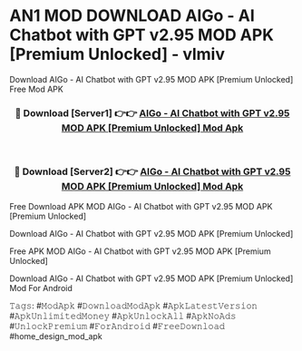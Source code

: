 # AN1 MOD DOWNLOAD AIGo - AI Chatbot with GPT v2.95 MOD APK [Premium Unlocked] - vlmiv
Download AIGo - AI Chatbot with GPT v2.95 MOD APK [Premium Unlocked] Free Mod APK

<div align="center">
<h3>🔴 Download [Server1] 👉👉 <a href="https://apk-comot.site?title=AIGo_-_AI_Chatbot_with_GPT_v2.95_MOD_APK_[Premium_Unlocked]">AIGo - AI Chatbot with GPT v2.95 MOD APK [Premium Unlocked] Mod Apk</a></h3><br>

<h3>🔴 Download [Server2] 👉👉 <a href="https://apk-comot.site?title=AIGo_-_AI_Chatbot_with_GPT_v2.95_MOD_APK_[Premium_Unlocked]">AIGo - AI Chatbot with GPT v2.95 MOD APK [Premium Unlocked] Mod Apk</a></h3>
</div>


Free Download APK MOD AIGo - AI Chatbot with GPT v2.95 MOD APK [Premium Unlocked]

Download AIGo - AI Chatbot with GPT v2.95 MOD APK [Premium Unlocked] 

Free APK MOD AIGo - AI Chatbot with GPT v2.95 MOD APK [Premium Unlocked] 

Download AIGo - AI Chatbot with GPT v2.95 MOD APK [Premium Unlocked] Mod For Android

𝚃𝚊𝚐𝚜: #𝙼𝚘𝚍𝙰𝚙𝚔 #𝙳𝚘𝚠𝚗𝚕𝚘𝚊𝚍𝙼𝚘𝚍𝙰𝚙𝚔 #𝙰𝚙𝚔𝙻𝚊𝚝𝚎𝚜𝚝𝚅𝚎𝚛𝚜𝚒𝚘𝚗 #𝙰𝚙𝚔𝚄𝚗𝚕𝚒𝚖𝚒𝚝𝚎𝚍𝙼𝚘𝚗𝚎𝚢 #𝙰𝚙𝚔𝚄𝚗𝚕𝚘𝚌𝚔𝙰𝚕𝚕 #𝙰𝚙𝚔𝙽𝚘𝙰𝚍𝚜 #𝚄𝚗𝚕𝚘𝚌𝚔𝙿𝚛𝚎𝚖𝚒𝚞𝚖 #𝙵𝚘𝚛𝙰𝚗𝚍𝚛𝚘𝚒𝚍 #𝙵𝚛𝚎𝚎𝙳𝚘𝚠𝚗𝚕𝚘𝚊𝚍 #home_design_mod_apk